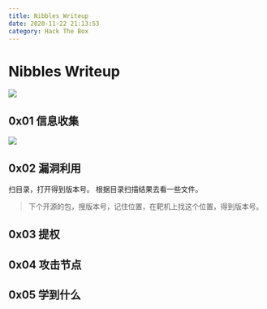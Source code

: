 ```yaml
---
title: Nibbles Writeup
date: 2020-11-22 21:13:53
category: Hack The Box
---
```


# Nibbles Writeup

![](./0.png)

## 0x01 信息收集

![](./1.png)

## 0x02 漏洞利用

扫目录，打开得到版本号。
根据目录扫描结果去看一些文件。
> 下个开源的包，搜版本号，记住位置，在靶机上找这个位置，得到版本号。


## 0x03 提权



## 0x04 攻击节点


## 0x05 学到什么